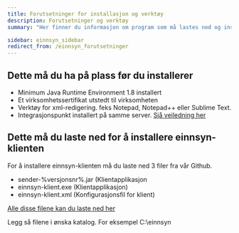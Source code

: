 ```yaml
---
title: Forutsetninger for installasjon og verktøy
description: Forutsetninger og verktøy
summary: "Her finner du informasjon om program som må lastes ned og installeres for å bruke einnsyn-klienten"

sidebar: einnsyn_sidebar
redirect_from: /einnsyn_forutsetninger
---
```



## Dette må du ha på plass før du installerer

* Minimum Java Runtime Environment 1.8 installert
* Et virksomhetssertifikat utstedt til virksomheten
* Verktøy for xml-redigering. feks Notepad, Notepad++ eller Sublime Text.
* Integrasjonspunkt installert på samme server. [Sjå veiledning her]({{site.baseurl}}/docs/eFormidling/Introduksjon/last_ned)

## Dette må du laste ned for å installere einnsyn-klienten

For å installere einnsyn-klienten må du laste ned 3 filer fra vår Github. 

* sender-%versjonsnr%.jar (Klientapplikasjon
* einnsyn-klient.exe (Klientapplikasjon)
* einnsyn-klient.xml (Konfigurasjonsfil for klient)

[Alle disse filene kan du laste ned her](https://github.com/difi/einnsyn-klient/releases) 

Legg så filene i ønska katalog. For eksempel C:\einnsyn
 
